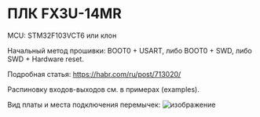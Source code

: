 # ПЛК FX3U-14MR

MCU: STM32F103VCT6 или клон

Начальный метод прошивки: BOOT0 + USART, либо BOOT0 + SWD, либо SWD + Hardware reset.

Подробная статья: https://habr.com/ru/post/713020/

Распиновку входов-выходов см. в примерах (examples).

Вид платы и места подключения перемычек:
![изображение](https://user-images.githubusercontent.com/15260953/223096837-c13bafbe-de91-4c95-80e8-0d8e2b83b8ed.png)
